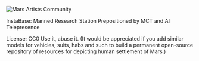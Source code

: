 ![Mars Artists Community](https://cloud.githubusercontent.com/assets/9756546/11694376/c3515278-9e77-11e5-925f-066f27c048f0.png)


InstaBase: Manned Research Station Prepositioned by MCT and AI Telepresence 



License: CC0 Use it, abuse it. (It would be appreciated if you add similar models for vehicles, suits, habs and such to build a permanent open-source repository of resources for depicting human settlement of Mars.)
